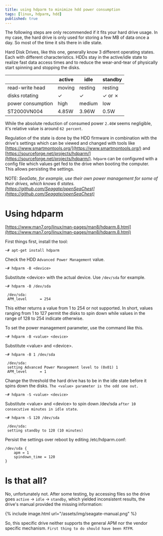 ```yaml
---
title: using hdparm to minimize hdd power consumption
tags: [linux, hdparm, hdd]
published: true
---
```

The following steps are only recommended if it fits your hard drive usage. In my case, the hard drive is only used for storing a few MB of data once a day. So most of the time it sits there in idle state.

Hard Disk Drives, like this one, generally know 3 different operating states. Each with different characteristics. HDDs stay in the active/idle state to realize fast data access times and to reduce the wear-and-tear of physically start spinning and stopping the disks.

| | active | idle | standby |
| --- | --- | --- | --- |
| read-write head | moving | resting | resting |
| disks rotating | &#10003; |  &#10003; | &#10003; or &#10007; |
| power consumption | high | medium | low |
| ST2000VN004 | 4.85W | 3.96W | 0.5W |

While the absolute reduction of consumed power `2.46W` seems negligible, it's relative value is around `62 percent`.

Regulation of the state is done by the HDD firmware in combination with the drive's settings which can be viewed and changed with tools like [https://www.smartmontools.org/](https://www.smartmontools.org/) and [https://sourceforge.net/projects/hdparm/](https://sourceforge.net/projects/hdparm/). `hdparm` can be configured with a config file which values get fed to the drive when booting the computer. This allows persisting the settings.

NOTE: *SeaGate, for example, use their own power management for some of their drives, which knows 6 states. [https://github.com/Seagate/openSeaChest](https://github.com/Seagate/openSeaChest)*

# Using hdparm

[https://www.man7.org/linux/man-pages/man8/hdparm.8.html](https://www.man7.org/linux/man-pages/man8/hdparm.8.html)

First things first, install the tool:

```console
~# apt-get install hdparm
```

Check the HDD `Advanced Power Management` value.

```console
~# hdparm -B <device>
```

Substitute &lt;device&gt; with the actual device. Use `/dev/sda` for example.

```console
~# hdparm -B /dev/sda

 /dev/sda:
 APM_level      = 254
```

This either returns a value from 1 to 254 or not supported. In short, values ranging from 1 to 127 permit the disks to spin down while values in the range of 128 to 254 indicate otherwise. 

To set the power management parameter, use the command like this.

```console
~# hdparm -B <value> <device>
```

Substitute &lt;value&gt; and &lt;device&gt;.

```console
~# hdparm -B 1 /dev/sda
 
 /dev/sda:
 setting Advanced Power Management level to (0x01) 1
 APM_level      = 1
```

Change the threshold the hard drive has to be in the idle state before it spins down the disks. `The <value> parameter is the odd one out.`

```console
~# hdparm -S <value> <device>
```

Substitute &lt;value&gt; and &lt;device&gt; to spin down /dev/sda `after 10 consecutive minutes in idle state`.

```console
~# hdparm -S 120 /dev/sda

 /dev/sda:
 setting standby to 120 (10 minutes)
```

Persist the settings over reboot by editing /etc/hdparm.conf:

```plaintext
/dev/sda {
    apm = 1
    spindown_time = 120
}
```

# Is that all?

No, unfortunately not. After some testing, by accessing files so the drive goes `active` -> `idle` -> `standby`, which yielded inconsistent results, the drive's manual provided the missing information:

{% include image.html url="/assets/img/seagate-manual.png" %}

So, this specific drive neither supports the general APM nor the vendor specific mechanism. `First thing to do should have been RTFM`.
